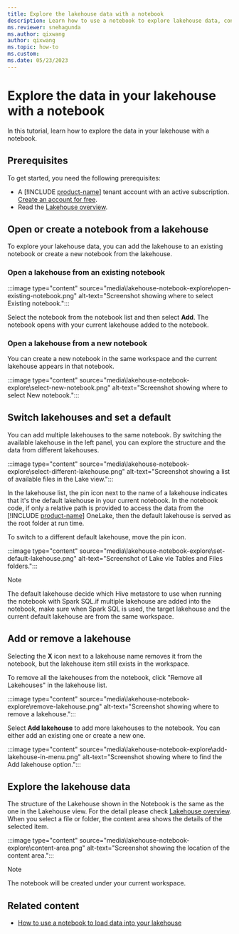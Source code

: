 ```yaml
---
title: Explore the lakehouse data with a notebook
description: Learn how to use a notebook to explore lakehouse data, connect a lakehouse and a notebook, and generate code cells in a notebook.
ms.reviewer: snehagunda
ms.author: qixwang
author: qixwang
ms.topic: how-to
ms.custom:
ms.date: 05/23/2023
---
```


# Explore the data in your lakehouse with a notebook

In this tutorial, learn how to explore the data in your lakehouse with a notebook.

## Prerequisites

To get started, you need the following prerequisites:

- A [!INCLUDE [product-name](../includes/product-name.md)] tenant account with an active subscription. [Create an account for free](../fundamentals/fabric-trial.md).
- Read the [Lakehouse overview](lakehouse-overview.md).

## Open or create a notebook from a lakehouse

To explore your lakehouse data, you can add the lakehouse to an existing notebook or create a new notebook from the lakehouse.

### Open a lakehouse from an existing notebook

:::image type="content" source="media\lakehouse-notebook-explore\open-existing-notebook.png" alt-text="Screenshot showing where to select Existing notebook.":::

Select the notebook from the notebook list and then select **Add**. The notebook opens with your current lakehouse added to the notebook.

### Open a lakehouse from a new notebook

You can create a new notebook in the same workspace and the current lakehouse appears in that notebook.

:::image type="content" source="media\lakehouse-notebook-explore\select-new-notebook.png" alt-text="Screenshot showing where to select New notebook.":::

## Switch lakehouses and set a default

You can add multiple lakehouses to the same notebook. By switching the available lakehouse in the left panel, you can explore the structure and the data from different lakehouses.

:::image type="content" source="media\lakehouse-notebook-explore\select-different-lakehouse.png" alt-text="Screenshot showing a list of available files in the Lake view.":::

In the lakehouse list, the pin icon next to the name of a lakehouse indicates that it's the default lakehouse in your current notebook. In the notebook code, if only a relative path is provided to access the data from the [!INCLUDE [product-name](../includes/product-name.md)] OneLake, then the default lakehouse is served as the root folder at run time.

To switch to a different default lakehouse, move the pin icon.

:::image type="content" source="media\lakehouse-notebook-explore\set-default-lakehouse.png" alt-text="Screenshot of Lake vie Tables and Files folders.":::

> [!NOTE]
> The default lakehouse decide which Hive metastore to use when running the notebook with Spark SQL.if multiple lakehouse are added into the notebook, make sure when Spark SQL is used, the target lakehouse and the current default lakehouse are from the same workspace.

## Add or remove a lakehouse

Selecting the **X** icon next to a lakehouse name removes it from the notebook, but the lakehouse item still exists in the workspace.

To remove all the lakehouses from the notebook, click "Remove all Lakehouses" in the lakehouse list.

:::image type="content" source="media\lakehouse-notebook-explore\remove-lakehouse.png" alt-text="Screenshot showing where to remove a lakehouse.":::

Select **Add lakehouse** to add more lakehouses to the notebook. You can either add an existing one or create a new one.

:::image type="content" source="media\lakehouse-notebook-explore\add-lakehouse-in-menu.png" alt-text="Screenshot showing where to find the Add lakehouse option.":::

## Explore the lakehouse data

The structure of the Lakehouse shown in the Notebook is the same as the one in the Lakehouse view. For the detail please check [Lakehouse overview](lakehouse-overview.md). When you select a file or folder, the content area shows the details of the selected item.

:::image type="content" source="media\lakehouse-notebook-explore\content-area.png" alt-text="Screenshot showing the location of the content area.":::

> [!NOTE]
> The notebook will be created under your current workspace.

## Related content

- [How to use a notebook to load data into your lakehouse](lakehouse-notebook-load-data.md)
